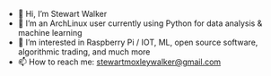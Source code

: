 - 👋 Hi, I’m Stewart Walker
- 🌱 I’m an ArchLinux user currently using Python for data analysis & machine learning
- 👀 I’m interested in Raspberry Pi / IOT, ML, open source software, algorithmic trading, and much more
- 📫 How to reach me: stewartmoxleywalker@gmail.com

<!---
smw5qz/smw5qz is a ✨ special ✨ repository because its `README.md` (this file) appears on your GitHub profile.
You can click the Preview link to take a look at your changes.
--->
